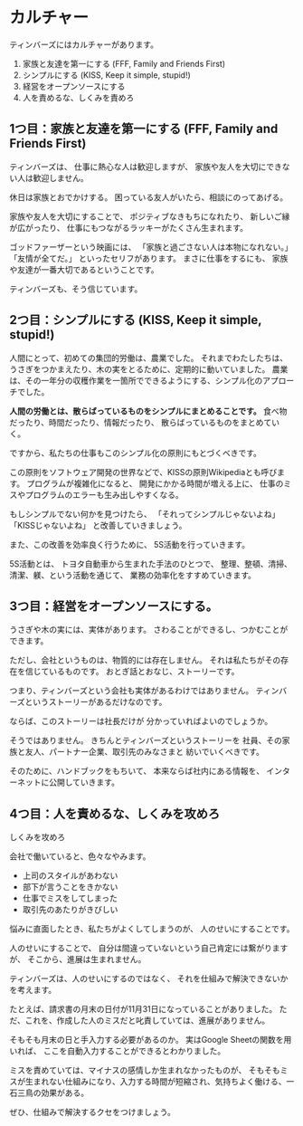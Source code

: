 # カルチャー

ティンバーズにはカルチャーがあります。

1. 家族と友達を第一にする (FFF, Family and Friends First)
2. シンプルにする (KISS, Keep it simple, stupid!)
3. 経営をオープンソースにする
4. 人を責めるな、しくみを責めろ


## 1つ目：家族と友達を第一にする (FFF, Family and Friends First)

ティンバーズは、
仕事に熱心な人は歓迎しますが、
家族や友人を大切にできない人は歓迎しません。

休日は家族とおでかけする。
困っている友人がいたら、相談にのってあげる。

家族や友人を大切にすることで、
ポジティブなきもちになれたり、
新しいご縁が広がったり、
仕事にもつながるラッキーがたくさん生まれます。

ゴッドファーザーという映画には、
「家族と過ごさない人は本物になれない。」「友情が全てだ。」
といったセリフがあります。
まさに仕事をするにも、
家族や友達が一番大切であるということです。

ティンバーズも、そう信じています。

## 2つ目：シンプルにする (KISS, Keep it simple, stupid!)

人間にとって、初めての集団的労働は、農業でした。
それまでわたしたちは、うさぎをつかまえたり、木の実をとるために、定期的に動いていました。
農業は、その一年分の収穫作業を一箇所でできるようにする、シンプル化のアプローチでした。

**人間の労働とは、散らばっているものをシンプルにまとめることです。**
食べ物だったり、時間だったり、情報だったり、
散らばっているものをまとめていく。

ですから、私たちの仕事もこのシンプル化の原則にもとづくべきです。

この原則をソフトウェア開発の世界などで、KISSの原則Wikipediaとも呼びます。
プログラムが複雑化になると、
開発にかかる時間が増える上に、
仕事のミスやプログラムのエラーも生み出しやすくなる。

もしシンプルでない何かを見つけたら、
「それってシンプルじゃないよね」
「KISSじゃないよね」
と改善していきましょう。

また、この改善を効率良く行うために、
5S活動を行っていきます。

5S活動とは、
トヨタ自動車から生まれた手法のひとつで、
整理、整頓、清掃、清潔、躾、という活動を通じて、
業務の効率化をすすめていきます。

## 3つ目：経営をオープンソースにする。
うさぎや木の実には、実体があります。
さわることができるし、つかむことができます。

ただし、会社というものは、物質的には存在しません。
それは私たちがその存在を信じているものです。
おとぎ話とおなじ、ストーリーです。

つまり、ティンバーズという会社も実体があるわけではありません。
ティンバーズというストーリーがあるだけなのです。

ならば、このストーリーは社長だけが
分かっていればよいのでしょうか。

そうではありません。
きちんとティンバーズというストーリーを
社員、その家族と友人、パートナー企業、取引先のみなさまと
紡いでいくべきです。

そのために、ハンドブックをもちいて、
本来ならば社内にある情報を、
インターネットに公開していきます。

## 4つ目：人を責めるな、しくみを攻めろ

しくみを攻めろ

会社で働いていると、色々なやみます。

* 上司のスタイルがあわない
* 部下が言うことをきかない
* 仕事でミスをしてしまった
* 取引先のあたりがきびしい

悩みに直面したとき、私たちがよくしてしまうのが、
人のせいにすることです。

人のせいにすることで、
自分は間違っていないという自己肯定には繋がりますが、
そこから、進展は生まれません。

ティンバーズは、人のせいにするのではなく、
それを仕組みで解決できないかを考えます。

たとえば、請求書の月末の日付が11月31日になっていることがありました。
ただ、これを、作成した人のミスだと叱責していては、進展がありません。

そもそも月末の日と手入力する必要があるのか。
実はGoogle Sheetの関数を用いれば、
ここを自動入力することができるとわかりました。

ミスを責めていては、マイナスの感情しか生まれなかったものが、
そもそもミスが生まれない仕組みになり、入力する時間が短縮され、気持ちよく働ける、一石三鳥の効果がある。

ぜひ、仕組みで解決するクセをつけましょう。







